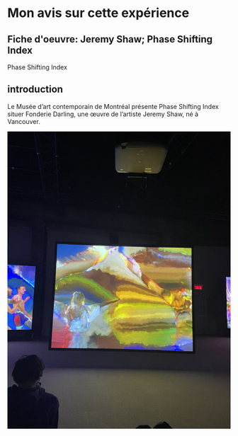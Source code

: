 # Mon avis sur cette expérience

## Fiche d'oeuvre: Jeremy Shaw; Phase Shifting Index
Phase Shifting Index
## introduction
Le Musée d’art contemporain de Montréal présente Phase Shifting Index situer Fonderie Darling, une œuvre de l’artiste Jeremy Shaw, né à Vancouver.
















![media](media/projecteur.jpg)

